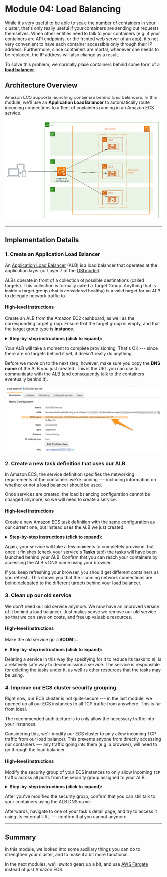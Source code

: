 Module 04: Load Balancing
===

While it's very useful to be able to scale the number of containers in your
cluster, that's only really useful if your containers are sending out requests
themselves. When other entities need to talk to your containers 
(e.g. if your containers are API endpoints, or the fronted web server of an app),
it's not very convenient to have each container accessible only through their
IP address. Furthermore, since containers are mortal, whenever one needs to be
replaced, the IP address will also change as a result.

To solve this problem, we normally place containers behind some form of a 
[**load balancer**](https://en.wikipedia.org/wiki/Load_balancing_(computing)).

## Architecture Overview

Amazon ECS supports launching containers behind load balancers.
In this module, we'll use an **Application Load Balancer** to automatically
route incoming connections to a fleet of containers running in an Amazon
ECS service.

![Architecture Diagram](__assets/architecture-04.png)

---

## Implementation Details

### 1. Create an Application Load Balancer

An [Application Load Balancer](https://docs.aws.amazon.com/elasticloadbalancing/latest/application/introduction.html) (ALB) is a load balancer that operates at the application layer
(or Layer 7 of the [OSI model](https://en.wikipedia.org/wiki/OSI_model)).

ALBs operate in front of a collection of possible destinations (called targets).
This collection is formally called a Target Group. Anything that is inside a 
target group (that is considered healthy) is a valid target for an ALB to 
delegate network traffic to.

#### High-level instructions

Create an ALB from the Amazon EC2 dashboard, as well as the corresponding
target group. Ensure that the target group is empty, and that the target group
type is **instance**.

<details>
  <summary><strong>Step-by-step instructions (click to expand):</strong></summary>
  <p>
  
  1. Go to your [Amazon EC2](https://console.aws.amazon.com/ec2) dashboard.
     From the left navbar, navigate to your **Target Groups**.
  2. Create a new target group, then specify the following options:
     - **Target group name**: _<< your choice >>_ (`nickname-ecs-tg` is good)
     - **Target type**: Instance
     - **Port**: `8080` 
     - **VPC**: _Select the VPC you configured for this workshop._
     - Under **Advanced health check settings**:
       - **Healthy threshold**: `3`
       - **Interval**: `6`
  3. Click **Create**. Note that this target group does **not** have any targets yet.
  4. After creating your target group, go to **Load Balancers** on the left navbar,
     and create a new load balancer.
  5. Opt for an **Application Load Balancer**.
  6. In the next screen, plug in these values:
     - **Name**: _<< your choice >>_ (`nickname-ecs-alb` is good)
     - **VPC**: Make sure the VPC you prepared for this workshop is selected.
       - Also, ensure you've checked all three availability zones.
     - Click **Next**.
  7. Ignore the warning on **Step 2** for now.
  8. When prompted, choose to **Create a new security group**, and make sure to 
     give it a proper name (`nickname-ecs-alb-sg` is great).

     Note that there should already be a rule allowing `TCP` on port `80` from
     a custom source `0.0.0.0/0, ::/0`. 

     > **NOTE:**
     > 
     > `0.0.0.0/0, ::/0` essentially means "anywhere".

     Click **Next**.
  9. For **Target Group**, select the target group you just created. Click **Next**.
  10. Ignore the step for registering targets. We want to keep this target group
      empty for now. Click **Next**.
  11. If you're satisfied with the configuration details in the review screen,
      click **Create** to complete the creation of the ALB.
  </p>
</details>

Your ALB will take a moment to complete provisioning. That's OK --- since there
are no targets behind it yet, it doesn't really do anything.

Before we move on to the next step, however, make sure you copy the
**DNS name** of the ALB you just created. This is the URL you can use to 
communicate with the ALB (and consequently talk to the containers eventually
behind it).

![ALB details](__assets/alb_details.png)


### 2. Create a new task definition that uses our ALB

In Amazon ECS, the service definition specifies the networking requirements of
the containers we're running --- including information on whether or not a
load balancer should be used.

Once services are created, the load balancing configuration cannot be
changed anymore, so we will need to create a service.

#### High-level instructions

Create a new Amazon ECS task definition with the same configuration as our 
current one, but instead uses the ALB we just created.

<details>
  <summary><strong>Step-by-step instructions (click to expand):</strong></summary>
  <p>
  
  1. Go to your Amazon ECS **Clusters** dashboard, and opt to create a new service.
  2. Again, set the launch type to **EC2**, and select the latest revision
     of our task definition. (This should now be revision 3, with the 
     dynamic port mapping.)

     Give the service a name (`nickname-ecs-app-alb` is good), then set the other
     options as you did before. Specify a task number of 3.
  3. On the **Configure Network** step, under **Load balancing**, opt to use
     an **Application Load Balancer**. 

     Set the **Service IAM role** to `Create new role`, and make sure you select
     the ALB you created.
  4. Under **Container to load balancer**, select your container (there should
     only be one option here now --- it will look like `app:0:8080`), then
     click **Add to load balancer**.

     In the options list that appears, put in the following values:
     - **Production listener port**: `80:HTTP`
     - **Target group name**: _Select the target group you created_

     The rest of the section should have been pre-filled with the values
     you set when you created your ALB and target group.

     Click **Next step**.
  5. Ignore the step for **Auto Scaling** for now. Click **Next step**.
  6. If you're satisfied with the settings, click **Create Service**.
  </p>
</details>

Again, your service will take a few moments to completely provision, but once it
finishes (check your service's **Tasks** tab!) the tasks will have been launched 
behind your ALB. Confirm that you can reach your containers by accessing the 
ALB's DNS name using your browser.

If you keep refreshing your browser, you should get different containers as you
refresh. This shows you that the incoming network connections are being delegated
to the different targets behind your load balancer.


### 3. Clean up our old service

We don't need our old service anymore. We now have an improved version of it
behind a load balancer. Just makes sense we remove our old service so that
we can save on costs, and free up valuable resources.

#### High-level instructions

Make the old service go 💥**BOOM**💥.

<details>
  <summary><strong>Step-by-step instructions (click to expand):</strong></summary>
  <p>
  
  1. Select your old service in your Amazon ECS cluster, and choose to update it.
     Under **Number of tasks**, bring this down to `0`. Skip to review, and 
     confirm the update.
  2. Your service will now attempt to kill tasks to bring your task count to `0`.
     Once there are no more tasks running under this service, you can go to your 
     cluster's **Services** tab, and safely delete the service.
  </p>
</details>

Deleting a service in this way (by specifying for it to reduce its tasks to `0`),
is a relatively safe way to decommission a service. The service is responsible
for deleting the tasks under it, as well as other resources that the tasks may
be using. 


### 4. Improve our ECS cluster security grouping

Right now, our ECS cluster is not quite secure --- in the last module, we 
opened up all our ECS instances to all TCP traffic from anywhere. This is 
far from ideal.

The recommended architecture is to only allow the necessary traffic into your 
instances.

Considering this, we'll modify our ECS cluster to only allow incoming TCP
traffic from our load balancer. This prevents anyone from directly accessing 
our containers --- any traffic going into them (e.g. a browser), will need to
go through the load balancer.

#### High-level instructions

Modify the security group of your ECS instances to only allow incoming `TCP`
traffic across all ports from the security group assigned to your ALB.

<details>
  <summary><strong>Step-by-step instructions (click to expand):</strong></summary>
  <p>
  
  1. Go to your [Amazon EC2](https://console.aws.amazon.com/ec2) dashboard,
     and navigate to your **Load Balancers**.
  2. Select the ALB you created, and take note of the security group assigned
     to it, located towards the bottom of its **Description** tab.
  3. Back in your cluster dashboard, check the **ECS Instances** tab, and 
     click one of the EC2 Instance IDs listed. 

     ![ECS instances EC2 ID](__assets/ecs-cluster-ec2-id.png)
  4. This will take you again to your EC2 dashboard, with that EC2 instance 
     selected. Below in its **Description** tab, click on the **Security group**
     assigned to it.
     > **NOTE:**
     >
     > All the EC2 instances that make up your EC2 cluster will have the
     > same security group, because they are launched under an auto-scaling
     > group managed by Amazon ECS.
     > 
     > This means that changing this security group will affect all the EC2
     > instances that are members of your Amazon ECS cluster.
  5. In the screen you are sent to, select the **Inbound** tab at the bottom,
     and click **Edit**.
  6. Remove the rules currently assigned to this security group.
     Add a new rule with the following values:
     - **Type**: All TCP
     - **Source**: Custom
       - Type in the security group ID of your ALB (see step 2 above).
     Click **Save** when you're satisfied.

     ![Security Group setting for ALB](__assets/sg-allow-alb.png)
  </p>
</details>

After you've modified the security group, confirm that you can still talk
to your containers using the ALB DNS name.

Afterwards, navigate to one of your task's detail page, and try to access it
using its external URL --- confirm that you cannot anymore.

---

## Summary

In this module, we looked into some auxiliary things you can do to strengthen
your cluster, and to make it a bit more functional.

In the next modules, we'll switch gears up a bit, and use 
[AWS Fargate](https://aws.amazon.com/fargate) instead of just Amazon ECS.
